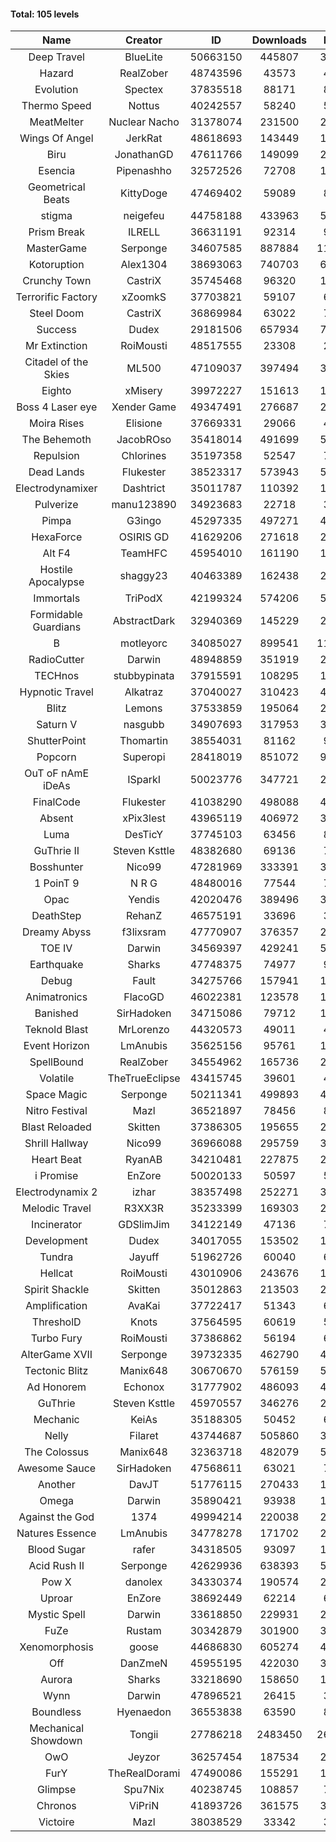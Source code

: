 #### Total: 105 levels

| Name | Creator | ID | Downloads | Likes |
|:---:|:---:|:---:|:---:|:---:|
| Deep Travel | BlueLite | 50663150 | 445807 | 39200
| Hazard | RealZober | 48743596 | 43573 | 4779
| Evolution | Spectex | 37835518 | 88171 | 8872
| Thermo Speed | Nottus | 40242557 | 58240 | 5408
| MeatMelter | Nuclear Nacho | 31378074 | 231500 | 24595
| Wings Of Angel | JerkRat | 48618693 | 143449 | 15349
| Biru | JonathanGD | 47611766 | 149099 | 23137
| Esencia | Pipenashho | 32572526 | 72708 | 10661
| Geometrical Beats | KittyDoge | 47469402 | 59089 | 8025
| stigma | neigefeu | 44758188 | 433963 | 50098
| Prism Break | ILRELL | 36631191 | 92314 | 9756
| MasterGame | Serponge | 34607585 | 887884 | 118364
| Kotoruption | Alex1304 | 38693063 | 740703 | 66018
| Crunchy Town | CastriX | 35745468 | 96320 | 13423
| Terrorific Factory | xZoomkS | 37703821 | 59107 | 6113
| Steel Doom | CastriX | 36869984 | 63022 | 7728
| Success | Dudex | 29181506 | 657934 | 75467
| Mr Extinction | RoiMousti | 48517555 | 23308 | 2694
| Citadel of the Skies | ML500 | 47109037 | 397494 | 31426
| Eighto | xMisery | 39972227 | 151613 | 13345
| Boss 4 Laser eye | Xender Game | 49347491 | 276687 | 24485
| Moira Rises | Elisione | 37669331 | 29066 | 4432
| The Behemoth | JacobROso | 35418014 | 491699 | 57591
| Repulsion | Chlorines | 35197358 | 52547 | 7006
| Dead Lands | Flukester | 38523317 | 573943 | 58632
| Electrodynamixer | Dashtrict | 35011787 | 110392 | 16033
| Pulverize | manu123890 | 34923683 | 22718 | 3627
| Pimpa | G3ingo | 45297335 | 497271 | 41226
| HexaForce | OSIRIS GD | 41629206 | 271618 | 21371
| Alt F4 | TeamHFC | 45954010 | 161190 | 13417
| Hostile Apocalypse | shaggy23 | 40463389 | 162438 | 24804
| Immortals | TriPodX | 42199324 | 574206 | 50565
| Formidable Guardians | AbstractDark | 32940369 | 145229 | 21088
| B | motleyorc | 34085027 | 899541 | 113594
| RadioCutter | Darwin | 48948859 | 351919 | 24823
| TECHnos | stubbypinata | 37915591 | 108295 | 12503
| Hypnotic Travel | Alkatraz | 37040027 | 310423 | 44134
| Blitz | Lemons | 37533859 | 195064 | 23803
| Saturn V | nasgubb | 34907693 | 317953 | 39860
| ShutterPoint | Thomartin | 38554031 | 81162 | 9312
| Popcorn | Superopi | 28418019 | 851072 | 95993
| OuT oF nAmE iDeAs | ISparkI | 50023776 | 347721 | 26987
| FinalCode | Flukester | 41038290 | 498088 | 49235
| Absent | xPix3lest | 43965119 | 406972 | 31192
| Luma | DesTicY | 37745103 | 63456 | 8051
| GuThrie II | Steven Ksttle | 48382680 | 69136 | 7101
| Bosshunter | Nico99 | 47281969 | 333391 | 30571
| 1 PoinT 9 | N R G | 48480016 | 77544 | 7692
| Opac | Yendis | 42020476 | 389496 | 38312
| DeathStep | RehanZ | 46575191 | 33696 | 3840
| Dreamy Abyss | f3lixsram | 47770907 | 376357 | 29671
| TOE IV | Darwin | 34569397 | 429241 | 51738
| Earthquake  | Sharks | 47748375 | 74977 | 9170
| Debug | Fault | 34275766 | 157941 | 19643
| Animatronics | FlacoGD | 46022381 | 123578 | 12778
| Banished | SirHadoken | 34715086 | 79712 | 10207
| Teknold Blast | MrLorenzo | 44320573 | 49011 | 4916
| Event Horizon | LmAnubis | 35625156 | 95761 | 11813
| SpellBound | RealZober | 34554962 | 165736 | 22447
| Volatile | TheTrueEclipse | 43415745 | 39601 | 4022
| Space Magic | Serponge | 50211341 | 499893 | 41687
| Nitro Festival | Mazl | 36521897 | 78456 | 8371
| Blast Reloaded | Skitten | 37386305 | 195655 | 21501
| Shrill Hallway | Nico99 | 36966088 | 295759 | 39945
| Heart Beat | RyanAB | 34210481 | 227875 | 28410
| i Promise | EnZore | 50020133 | 50597 | 5931
| Electrodynamix 2 | izhar | 38357498 | 252271 | 31009
| Melodic Travel | R3XX3R | 35233399 | 169303 | 29408
| Incinerator | GDSlimJim | 34122149 | 47136 | 7161
| Development | Dudex | 34017055 | 153502 | 17618
| Tundra | Jayuff | 51962726 | 60040 | 6099
| Hellcat | RoiMousti | 43010906 | 243676 | 17620
| Spirit Shackle | Skitten | 35012863 | 213503 | 28651
| Amplification | AvaKai | 37722417 | 51343 | 6279
| ThresholD | Knots | 37564595 | 60619 | 5285
| Turbo Fury | RoiMousti | 37386862 | 56194 | 6571
| AlterGame XVII | Serponge | 39732335 | 462790 | 49617
| Tectonic Blitz | Manix648 | 30670670 | 576159 | 58987
| Ad Honorem | Echonox | 31777902 | 486093 | 49888
| GuThrie | Steven Ksttle | 45970557 | 346276 | 26224
| Mechanic | KeiAs | 35188305 | 50452 | 6317
| Nelly | Filaret | 43744687 | 505860 | 35401
| The Colossus | Manix648 | 32363718 | 482079 | 51517
| Awesome Sauce | SirHadoken | 47568611 | 63021 | 7346
| Another | DavJT | 51776115 | 270433 | 19182
| Omega | Darwin | 35890421 | 93938 | 11804
| Against the God | 1374 | 49994214 | 220038 | 21536
| Natures Essence | LmAnubis | 34778278 | 171702 | 22523
| Blood Sugar | rafer | 34318505 | 93097 | 12162
| Acid Rush II | Serponge | 42629936 | 638393 | 53615
| Pow X | danolex | 34330374 | 190574 | 29391
| Uproar | EnZore | 38692449 | 62214 | 6004
| Mystic Spell | Darwin | 33618850 | 229931 | 26090
| FuZe | Rustam | 30342879 | 301900 | 30569
| Xenomorphosis | goose | 44686830 | 605274 | 44458
| Off | DanZmeN | 45955195 | 422030 | 36211
| Aurora | Sharks | 33218690 | 158650 | 16744
| Wynn | Darwin | 47896521 | 26415 | 3340
| Boundless | Hyenaedon | 36553838 | 63590 | 8036
| Mechanical Showdown | Tongii | 27786218 | 2483450 | 268124
| OwO | Jeyzor | 36257454 | 187534 | 20343
| FurY | TheRealDorami | 47490086 | 155291 | 16900
| Glimpse | Spu7Nix | 40238745 | 108857 | 7529
| Chronos | ViPriN | 41893726 | 361575 | 32782
| Victoire | Mazl | 38038529 | 33342 | 3623
